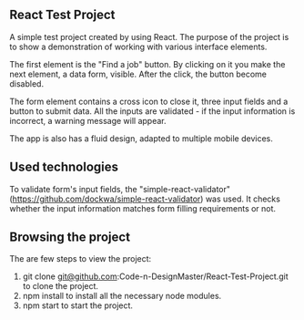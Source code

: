 ## React Test Project

A simple test project created by using React.
The purpose of the project is to show a demonstration of working with various interface elements.

The first element is the "Find a job" button. By clicking on it you make the next element, a data form, visible.
After the click, the button become disabled.

The form element contains a cross icon to close it, three input fields and a button to submit data. All the inputs
are validated - if the input information is incorrect, a warning message will appear.

The app is also has a fluid design, adapted to multiple mobile devices.

## Used technologies

To validate form's input fields, the "simple-react-validator" (https://github.com/dockwa/simple-react-validator) was used.
It checks whether the input information matches form filling requirements or not.

## Browsing the project

The are few steps to view the project:
1) git clone git@github.com:Code-n-DesignMaster/React-Test-Project.git to clone the project.
2) npm install to install all the necessary node modules.
3) npm start to start the project.
